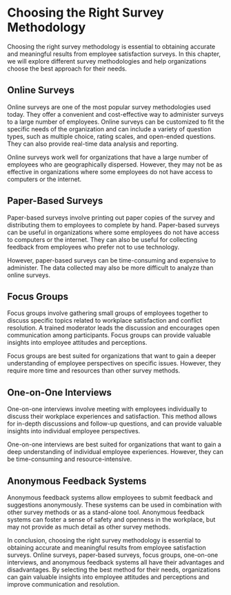 # Choosing the Right Survey Methodology

Choosing the right survey methodology is essential to obtaining accurate and meaningful results from employee satisfaction surveys. In this chapter, we will explore different survey methodologies and help organizations choose the best approach for their needs.

Online Surveys
--------------

Online surveys are one of the most popular survey methodologies used today. They offer a convenient and cost-effective way to administer surveys to a large number of employees. Online surveys can be customized to fit the specific needs of the organization and can include a variety of question types, such as multiple choice, rating scales, and open-ended questions. They can also provide real-time data analysis and reporting.

Online surveys work well for organizations that have a large number of employees who are geographically dispersed. However, they may not be as effective in organizations where some employees do not have access to computers or the internet.

Paper-Based Surveys
-------------------

Paper-based surveys involve printing out paper copies of the survey and distributing them to employees to complete by hand. Paper-based surveys can be useful in organizations where some employees do not have access to computers or the internet. They can also be useful for collecting feedback from employees who prefer not to use technology.

However, paper-based surveys can be time-consuming and expensive to administer. The data collected may also be more difficult to analyze than online surveys.

Focus Groups
------------

Focus groups involve gathering small groups of employees together to discuss specific topics related to workplace satisfaction and conflict resolution. A trained moderator leads the discussion and encourages open communication among participants. Focus groups can provide valuable insights into employee attitudes and perceptions.

Focus groups are best suited for organizations that want to gain a deeper understanding of employee perspectives on specific issues. However, they require more time and resources than other survey methods.

One-on-One Interviews
---------------------

One-on-one interviews involve meeting with employees individually to discuss their workplace experiences and satisfaction. This method allows for in-depth discussions and follow-up questions, and can provide valuable insights into individual employee perspectives.

One-on-one interviews are best suited for organizations that want to gain a deep understanding of individual employee experiences. However, they can be time-consuming and resource-intensive.

Anonymous Feedback Systems
--------------------------

Anonymous feedback systems allow employees to submit feedback and suggestions anonymously. These systems can be used in combination with other survey methods or as a stand-alone tool. Anonymous feedback systems can foster a sense of safety and openness in the workplace, but may not provide as much detail as other survey methods.

In conclusion, choosing the right survey methodology is essential to obtaining accurate and meaningful results from employee satisfaction surveys. Online surveys, paper-based surveys, focus groups, one-on-one interviews, and anonymous feedback systems all have their advantages and disadvantages. By selecting the best method for their needs, organizations can gain valuable insights into employee attitudes and perceptions and improve communication and resolution.



